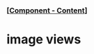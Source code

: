 ### [[Component - Content](./human-interface-guidelines-markdown/component/content.md)]  
  
# **image views**  

